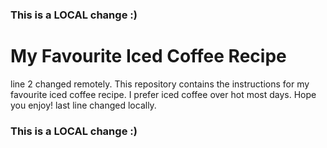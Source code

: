 ### This is a LOCAL change :)
# My Favourite Iced Coffee Recipe
line 2 changed remotely.
This repository contains the instructions for my favourite iced coffee recipe. I prefer iced coffee over hot most days. Hope you enjoy!
last line changed locally.
### This is a LOCAL change :)